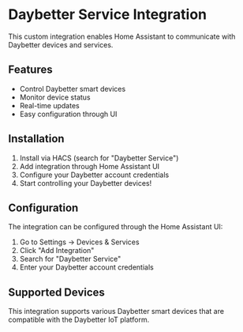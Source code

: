 # Daybetter Service Integration

This custom integration enables Home Assistant to communicate with Daybetter devices and services.

## Features

- Control Daybetter smart devices
- Monitor device status
- Real-time updates
- Easy configuration through UI

## Installation

1. Install via HACS (search for "Daybetter Service")
2. Add integration through Home Assistant UI
3. Configure your Daybetter account credentials
4. Start controlling your Daybetter devices!

## Configuration

The integration can be configured through the Home Assistant UI:
1. Go to Settings -> Devices & Services
2. Click "Add Integration"
3. Search for "Daybetter Service"
4. Enter your Daybetter account credentials

## Supported Devices

This integration supports various Daybetter smart devices that are compatible with the Daybetter IoT platform.